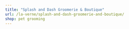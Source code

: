 ```yaml
---
title: "Splash and Dash Groomerie & Boutique"
url: /la-verne/splash-and-dash-groomerie-and-boutique/
shop: pet grooming
---
```

